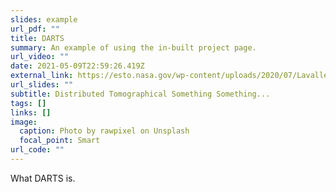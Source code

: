 ```yaml
---
slides: example
url_pdf: ""
title: DARTS
summary: An example of using the in-built project page.
url_video: ""
date: 2021-05-09T22:59:26.419Z
external_link: https://esto.nasa.gov/wp-content/uploads/2020/07/Lavalle-DARTS.pdf
url_slides: ""
subtitle: Distributed Tomographical Something Something...
tags: []
links: []
image:
  caption: Photo by rawpixel on Unsplash
  focal_point: Smart
url_code: ""
---
```

What DARTS is.